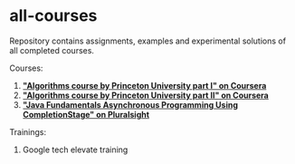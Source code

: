 # all-courses


Repository contains assignments, examples and experimental solutions of all completed courses.

Courses:
1. [<b>"Algorithms course by Princeton University part I" on Coursera</b>](https://www.coursera.org/learn/algorithms-part1)
2. [<b>"Algorithms course by Princeton University part II" on Coursera</b>](https://www.coursera.org/learn/algorithms-part2)  
3. [<b>"Java Fundamentals Asynchronous Programming Using CompletionStage" on Pluralsight</b>](https://app.pluralsight.com/library/courses/java-fundamentals-asynchronous-programming-completionstage/table-of-contents)

Trainings:
1. Google tech elevate training
